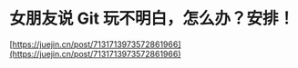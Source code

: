 # 女朋友说 Git 玩不明白，怎么办？安排！
[https://juejin.cn/post/7131713973572861966](https://juejin.cn/post/7131713973572861966)